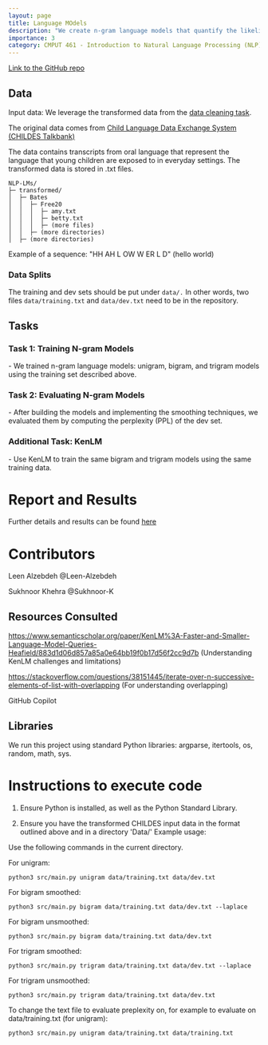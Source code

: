 ```yaml
---
layout: page
title: Language MOdels
description: "We create n-gram language models that quantify the likelihood of various sound sequences occurring in the English language."
importance: 3
category: CMPUT 461 - Introduction to Natural Language Processing (NLP)
---
```


[Link to the GitHub repo](https://github.com/Leen-Alzebdeh/NLP-LMs)

## Data
Input data: We leverage the transformed data from the [data cleaning task](https://github.com/Leen-Alzebdeh/NLP-Data-Cleaning-Task).

The original data comes from [Child Language Data Exchange System (CHILDES Talkbank)](https://childes.talkbank.org/)

The data contains transcripts from oral language that represent the language that young children are exposed to in everyday settings. The transformed data is stored in .txt files.

```
NLP-LMs/
├─ transformed/
│  ├─ Bates
│  │  ├─ Free20
│  │  │  ├─ amy.txt
│  │  │  ├─ betty.txt
│  │  │  ├─ (more files)
│  │  ├─ (more directories)
│  ├─ (more directories)
```

Example of a sequence: "HH AH L OW W ER L D" (hello world)

### Data Splits
The training and dev sets should be put under `data/.` In other words, two files `data/training.txt` and `data/dev.txt` need to be in the repository.

## Tasks
<h3> Task 1: Training N-gram Models </h3>
  -  We trained n-gram language models: unigram, bigram, and trigram models using the training set described above.
<h3>Task 2: Evaluating N-gram Models</h3>
  - After building the models and implementing the smoothing techniques, we evaluated them by computing the perplexity (PPL) of the dev set.
<h3> Additional Task: KenLM </h3>
  - Use KenLM to train the same bigram and trigram models using the same training data.
    
# Report and Results
Further details and results can be found [here](https://github.com/Leen-Alzebdeh/NLP-LMs/blob/main/REPORT.md)

# Contributors

Leen Alzebdeh @Leen-Alzebdeh

Sukhnoor Khehra @Sukhnoor-K

## Resources Consulted

https://www.semanticscholar.org/paper/KenLM%3A-Faster-and-Smaller-Language-Model-Queries-Heafield/883d1d06d857a85a0e64bb19f0b17d56f2cc9d7b (Understanding KenLM challenges and limitations)

https://stackoverflow.com/questions/38151445/iterate-over-n-successive-elements-of-list-with-overlapping (For understanding overlapping)

GitHub Copilot

## Libraries

We run this project using standard Python libraries: argparse, itertools, os, random, math, sys.

# Instructions to execute code

1. Ensure Python is installed, as well as the Python Standard Library.

2. Ensure you have the transformed CHILDES input data in the format outlined above and in a directory 'Data/'
Example usage:

Use the following commands in the current directory.

For unigram:

`python3 src/main.py unigram data/training.txt data/dev.txt`

For bigram smoothed:

`python3 src/main.py bigram data/training.txt data/dev.txt --laplace`

For bigram unsmoothed:

`python3 src/main.py bigram data/training.txt data/dev.txt`

For trigram smoothed:

`python3 src/main.py trigram data/training.txt data/dev.txt --laplace`

For trigram unsmoothed:

`python3 src/main.py trigram data/training.txt data/dev.txt`

To change the text file to evaluate preplexity on, for example to evaluate on data/training.txt (for unigram):

`python3 src/main.py unigram data/training.txt data/training.txt`
